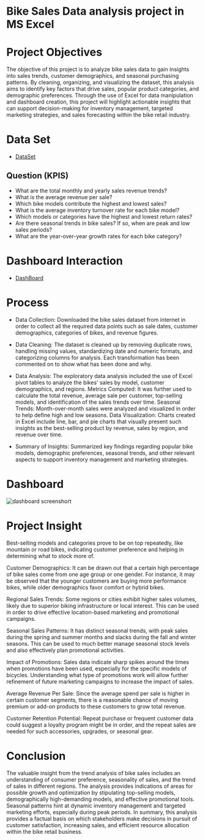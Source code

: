 # Bike Sales Data analysis project in MS Excel 
# Project Objectives
The objective of this project is to analyze bike sales data to gain insights into sales trends, customer demographics, and seasonal purchasing patterns.
By cleaning, organizing, and visualizing the dataset, this analysis aims to identify key factors that drive sales, popular product categories, and demographic preferences.
Through the use of Excel for data manipulation and dashboard creation, this project will highlight actionable insights that can support decision-making for inventory management, 
targeted marketing strategies, and sales forecasting within the bike retail industry.
# Data Set 
- <a href = "https://github.com/muzukajy7/Data-Analysis-project/blob/main/Excel%20Project%20Dataset.xlsx">DataSet</a>
## Question (KPIS)
- What are the total monthly and yearly sales revenue trends?
- What is the average revenue per sale?
- Which bike models contribute the highest and lowest sales?
- What is the average inventory turnover rate for each bike model?
- Which models or categories have the highest and lowest return rates?
- Are there seasonal trends in bike sales? If so, when are peak and low sales periods?
- What are the year-over-year growth rates for each bike category?
# Dashboard Interaction
- <a  href = "https://github.com/muzukajy7/Data-Analysis-project/blob/main/dashboard%20screenshort.png">DashBoard</a>
# Process
- Data Collection: Downloaded the bike sales dataset from internet in order to collect all the required data points such as sale dates, customer demographics, categories of bikes, and revenue figures.

- Data Cleaning: The dataset is cleaned up by removing duplicate rows, handling missing values, standardizing date and numeric formats, and categorizing columns for analysis. Each transformation has been commented on to show what has been done and why.

- Data Analysis: The exploratory data analysis included the use of Excel pivot tables to analyze the bikes' sales by model, customer demographics, and regions.
Metrics Computed: It was further used to calculate the total revenue, average sale per customer, top-selling models, and identification of the sales trends over time.
Seasonal Trends: Month-over-month sales were analyzed and visualized in order to help define high and low seasons.
Data Visualization: Charts created in Excel include line, bar, and pie charts that visually present such insights as the best-selling product by revenue, sales by region, and revenue over time.

- Summary of Insights: Summarized key findings regarding popular bike models, demographic preferences, seasonal trends, and other relevant aspects to support inventory management and marketing strategies.

# Dashboard
![dashboard screenshort](https://github.com/user-attachments/assets/2ee59ca6-dba9-441d-a2f3-0856b8cc1e00)
# Project Insight
Best-selling models and categories prove to be on top repeatedly, like mountain or road bikes, indicating customer preference and helping in determining what to stock more of.

Customer Demographics: It can be drawn out that a certain high percentage of bike sales come from one age group or one gender. For instance, it may be observed that the younger customers are buying more performance bikes, while older demographics favor comfort or hybrid bikes.

Regional Sales Trends: Some regions or cities exhibit higher sales volumes, likely due to superior biking infrastructure or local interest. This can be used in order to drive effective location-based marketing and promotional campaigns.

Seasonal Sales Patterns: It has distinct seasonal trends, with peak sales during the spring and summer months and slacks during the fall and winter seasons. This can be used to much better manage seasonal stock levels and also effectively plan promotional activities.

Impact of Promotions: Sales data indicate sharp spikes around the times when promotions have been used, especially for the specific models of bicycles. Understanding what type of promotions work will allow further refinement of future marketing campaigns to increase the impact of sales.

Average Revenue Per Sale: Since the average spend per sale is higher in certain customer segments, there is a reasonable chance of moving premium or add-on products to these customers to grow total revenue.

Customer Retention Potential: Repeat purchase or frequent customer data could suggest a loyalty program might be in order, and the repeat sales are needed for such accessories, upgrades, or seasonal gear.
# Conclusion
The valuable insight from the trend analysis of bike sales includes an understanding of consumer preference, seasonality of sales, and the trend of sales in different regions. The analysis provides indications of areas for possible growth and optimization by stipulating top-selling models, demographically high-demanding models, and effective promotional tools. Seasonal patterns hint at dynamic inventory management and targeted marketing efforts, especially during peak periods. In summary, this analysis provides a factual basis on which stakeholders make decisions in pursuit of customer satisfaction, increasing sales, and efficient resource allocation within the bike retail business.







